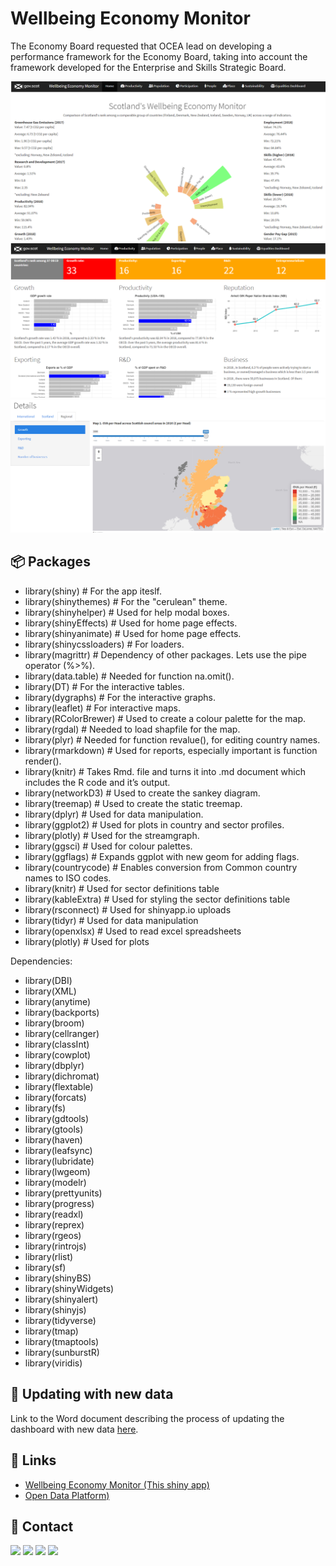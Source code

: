 # Wellbeing Economy Monitor
The Economy Board requested that OCEA lead on developing a performance framework for the Economy Board, taking into account the framework developed for the Enterprise and Skills Strategic Board.

![Image of the home page](https://github.com/DataScienceScotland/sg-wellbeing-economy-monitor/blob/master/sshot-2020-12-19-20-23-22.png?raw=true)
![Image of the home page](https://github.com/DataScienceScotland/sg-wellbeing-economy-monitor/blob/master/sshot-2020-12-19-20-23-30.png?raw=true)
![Image of the home page](https://github.com/DataScienceScotland/sg-wellbeing-economy-monitor/blob/master/sshot-2020-12-19-20-23-44.png?raw=true)

## 📦 Packages
- library(shiny)                # For the app iteslf.
- library(shinythemes)          # For the "cerulean" theme.
- library(shinyhelper)          # Used for help modal boxes.
- library(shinyEffects)         # Used for home page effects.
- library(shinyanimate)         # Used for home page effects.
- library(shinycssloaders)      # For loaders.
- library(magrittr)             # Dependency of other packages. Lets use the pipe operator (%>%).
- library(data.table)           # Needed for function na.omit().
- library(DT)                   # For the interactive tables.
- library(dygraphs)             # For the interactive graphs.
- library(leaflet)              # For interactive maps.
- library(RColorBrewer)         # Used to create a colour palette for the map.
- library(rgdal)                # Needed to load shapfile for the map.
- library(plyr)                 # Needed for function revalue(), for editing country names.
- library(rmarkdown)            # Used for reports, especially important is function render().
- library(knitr)                # Takes Rmd. file and turns it into .md document which includes the R code and it’s output.
- library(networkD3)            # Used to create the sankey diagram.
- library(treemap)              # Used to create the static treemap.
- library(dplyr)                # Used for data manipulation.
- library(ggplot2)              # Used for plots in country and sector profiles.
- library(plotly)               # Used for the streamgraph.
- library(ggsci)                # Used for colour palettes.
- library(ggflags)              # Expands ggplot with new geom for adding flags.
- library(countrycode)          # Enables conversion from Common country names to ISO codes.
- library(knitr)                # Used for sector definitions table
- library(kableExtra)           # Used for styling the sector definitions table
- library(rsconnect)            # Used for shinyapp.io uploads
- library(tidyr)                # Used for data manipulation
- library(openxlsx)             # Used to read excel spreadsheets
- library(plotly)               # Used for plots

Dependencies:
- library(DBI)
- library(XML)
- library(anytime)
- library(backports)
- library(broom)
- library(cellranger)
- library(classInt)
- library(cowplot)
- library(dbplyr)
- library(dichromat)
- library(flextable)
- library(forcats)
- library(fs)
- library(gdtools)
- library(gtools)
- library(haven)
- library(leafsync)
- library(lubridate)
- library(lwgeom)
- library(modelr)
- library(prettyunits)
- library(progress)
- library(readxl)
- library(reprex)
- library(rgeos)
- library(rintrojs)
- library(rlist)
- library(sf)
- library(shinyBS)
- library(shinyWidgets)
- library(shinyalert)
- library(shinyjs)
- library(tidyverse)
- library(tmap)
- library(tmaptools)
- library(sunburstR)
- library(viridis)

## 📖 Updating with new data
Link to the Word document describing the process of updating the dashboard with new data [here](https://github.com/DataScienceScotland/sg-wellbeing-economy-monitor/blob/master/Updating%20WEM.docx).

## 🔗 Links
* [Wellbeing Economy Monitor (This shiny app)](https://szymkowskidev.shinyapps.io/sg-wellbeing-economy-monitor/)
* [Open Data Platform)](https://statistics.gov.scot/data/search)

## 📧 Contact
[![](https://img.shields.io/twitter/url?label=/SzymkowskiDev&style=social&url=https%3A%2F%2Ftwitter.com%2FSzymkowskiDev)](https://twitter.com/SzymkowskiDev) [![](https://img.shields.io/twitter/url?label=/kamil-szymkowski/&logo=linkedin&logoColor=%230077B5&style=social&url=https%3A%2F%2Fwww.linkedin.com%2Fin%2Fkamil-szymkowski%2F)](https://www.linkedin.com/in/kamil-szymkowski/) [![](https://img.shields.io/twitter/url?label=@szymkowskidev&logo=medium&logoColor=%23292929&style=social&url=https%3A%2F%2Fmedium.com%2F%40szymkowskidev)](https://medium.com/@szymkowskidev) [![](https://img.shields.io/twitter/url?label=/SzymkowskiDev&logo=github&logoColor=%23292929&style=social&url=https%3A%2F%2Fgithub.com%2FSzymkowskiDev)](https://github.com/SzymkowskiDev)
